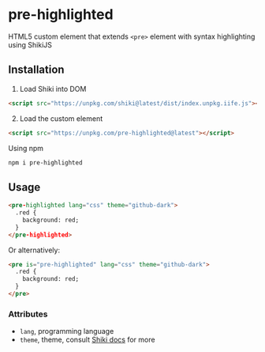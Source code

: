 # pre-highlighted

HTML5 custom element that extends `<pre>` element with syntax highlighting using ShikiJS

## Installation

1. Load Shiki into DOM

```html
<script src="https://unpkg.com/shiki@latest/dist/index.unpkg.iife.js"></script>
```

2. Load the custom element

```html
<script src="https://unpkg.com/pre-highlighted@latest"></script>
```

Using npm

```sh
npm i pre-highlighted
```

## Usage

```html
<pre-highlighted lang="css" theme="github-dark">
  .red {
    background: red;
  }
</pre-highlighted>
```

Or alternatively:

```html
<pre is="pre-highlighted" lang="css" theme="github-dark">
  .red {
    background: red;
  }
</pre>
```

### Attributes

- `lang`, programming language
- `theme`, theme, consult [Shiki docs](https://github.com/shikijs/shiki/blob/main/docs/themes.md) for more
